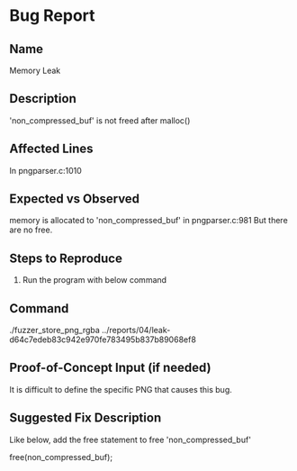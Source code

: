# Bug Report

## Name

Memory Leak

## Description

'non_compressed_buf' is not freed after malloc()

## Affected Lines

In pngparser.c:1010

## Expected vs Observed

memory is allocated to 'non_compressed_buf' in pngparser.c:981
But there are no free.

## Steps to Reproduce

1. Run the program with below command

## Command

./fuzzer_store_png_rgba ../reports/04/leak-d64c7edeb83c942e970fe783495b837b89068ef8

## Proof-of-Concept Input (if needed)

It is difficult to define the specific PNG that causes this bug.

## Suggested Fix Description

Like below, add the free statement to free 'non_compressed_buf'

free(non_compressed_buf);